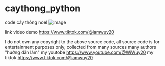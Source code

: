 # caythong_python
code cây thông noel
![image](https://user-images.githubusercontent.com/66549585/209086947-c87f2b79-3ba9-4d6c-913c-12de10bdbb72.png)

link video demo https://www.tiktok.com/@iamwuy20

I do not own any copyright to the above source code, all source code is for entertainment purposes only, collected from many sources many authors "hướng dẫn làm" my youtobe https://www.youtube.com/@WiWuy20 my tiktok https://www.tiktok.com/@iamwuy20 
